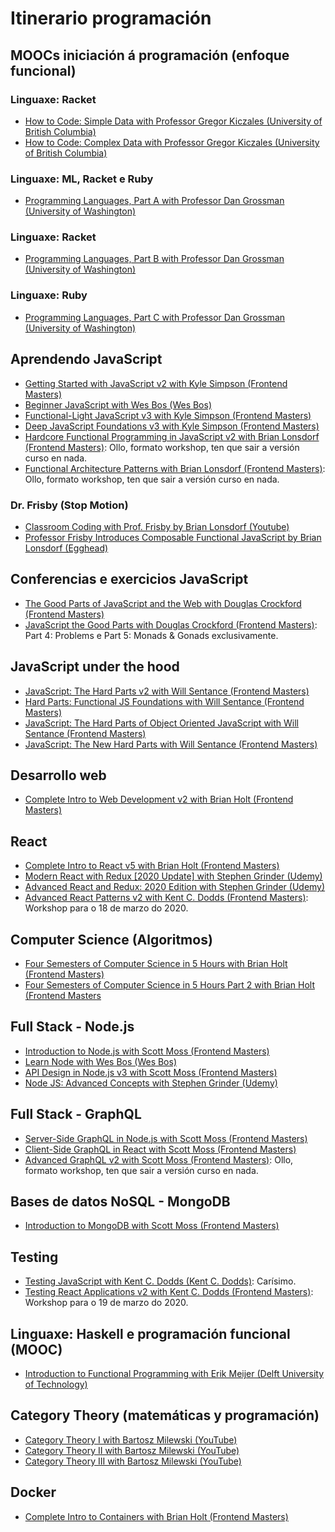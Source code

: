 # Itinerario programación

## MOOCs iniciación á programación (enfoque funcional)

### Linguaxe: Racket

- [How to Code: Simple Data with Professor Gregor Kiczales (University of British Columbia)](https://www.edx.org/course/how-to-code-simple-data)
- [How to Code: Complex Data with Professor Gregor Kiczales (University of British Columbia)](https://www.edx.org/course/how-code-complex-data-ubcx-htc2x)

### Linguaxe: ML, Racket e Ruby

- [Programming Languages, Part A with Professor Dan Grossman (University of Washington)](https://es.coursera.org/learn/programming-languages)

### Linguaxe: Racket

- [Programming Languages, Part B with Professor Dan Grossman (University of Washington)](https://es.coursera.org/learn/programming-languages-part-b)

### Linguaxe: Ruby

- [Programming Languages, Part C with Professor Dan Grossman (University of Washington)](https://es.coursera.org/learn/programming-languages-part-c)

## Aprendendo JavaScript

- [Getting Started with JavaScript v2 with Kyle Simpson (Frontend Masters)](https://frontendmasters.com/courses/getting-started-javascript-v2/)
- [Beginner JavaScript with Wes Bos (Wes Bos)](https://beginnerjavascript.com/)
- [Functional-Light JavaScript v3 with Kyle Simpson (Frontend Masters)](https://frontendmasters.com/courses/functional-javascript-v3/)
- [Deep JavaScript Foundations v3 with Kyle Simpson (Frontend Masters)](https://frontendmasters.com/courses/deep-javascript-v3/)
- [Hardcore Functional Programming in JavaScript v2 with Brian Lonsdorf (Frontend Masters)](https://frontendmasters.com/workshops/functional-programming-javascript-v2/): Ollo, formato workshop, ten que sair a versión curso en nada.
- [Functional Architecture Patterns with Brian Lonsdorf (Frontend Masters)](https://frontendmasters.com/workshops/functional-architecture-patterns/): Ollo, formato workshop, ten que sair a versión curso en nada.

### Dr. Frisby (Stop Motion)

- [Classroom Coding with Prof. Frisby by Brian Lonsdorf (Youtube)](https://www.youtube.com/playlist?list=PLK_hdtAJ4KqX0JOs_KMAmUNTNMRYhWEaC)
- [Professor Frisby Introduces Composable Functional JavaScript by Brian Lonsdorf (Egghead)](https://egghead.io/courses/professor-frisby-introduces-composable-functional-javascript)

## Conferencias e exercicios JavaScript

- [The Good Parts of JavaScript and the Web with Douglas Crockford (Frontend Masters)](https://frontendmasters.com/courses/good-parts-javascript-web/)
- [JavaScript the Good Parts with Douglas Crockford (Frontend Masters)](https://frontendmasters.com/courses/javascript-the-good-parts/): Part 4: Problems e Part 5: Monads & Gonads exclusivamente.

## JavaScript under the hood

- [JavaScript: The Hard Parts v2 with Will Sentance (Frontend Masters)](https://frontendmasters.com/courses/javascript-hard-parts-v2/)
- [Hard Parts: Functional JS Foundations with Will Sentance (Frontend Masters)](https://frontendmasters.com/courses/functional-js-fundamentals/)
- [JavaScript: The Hard Parts of Object Oriented JavaScript with Will Sentance (Frontend Masters)](https://frontendmasters.com/courses/object-oriented-js/)
- [JavaScript: The New Hard Parts with Will Sentance (Frontend Masters)](https://frontendmasters.com/courses/javascript-new-hard-parts/)

## Desarrollo web

- [Complete Intro to Web Development v2 with Brian Holt (Frontend Masters)](https://frontendmasters.com/courses/web-development-v2/)

## React

- [Complete Intro to React v5 with Brian Holt (Frontend Masters)](https://frontendmasters.com/courses/complete-react-v5/)
- [Modern React with Redux [2020 Update] with Stephen Grinder (Udemy)](https://www.udemy.com/course/react-redux/)
- [Advanced React and Redux: 2020 Edition with Stephen Grinder (Udemy)](https://www.udemy.com/course/react-redux-tutorial/)
- [Advanced React Patterns v2 with Kent C. Dodds (Frontend Masters)](https://frontendmasters.com/workshops/advanced-react-patterns-v2/): Workshop para o 18 de marzo do 2020.

## Computer Science (Algoritmos)

- [Four Semesters of Computer Science in 5 Hours with Brian Holt (Frontend Masters)](https://frontendmasters.com/courses/computer-science/)
- [Four Semesters of Computer Science in 5 Hours Part 2 with Brian Holt (Frontend Masters](https://frontendmasters.com/courses/computer-science-2/)

## Full Stack - Node.js

- [Introduction to Node.js with Scott Moss (Frontend Masters)](https://frontendmasters.com/courses/node-js/)
- [Learn Node with Wes Bos (Wes Bos)](https://learnnode.com/)
- [API Design in Node.js v3 with Scott Moss (Frontend Masters)](https://frontendmasters.com/courses/api-design-nodejs-v3/)
- [Node JS: Advanced Concepts with Stephen Grinder (Udemy)](https://www.udemy.com/course/advanced-node-for-developers/)

## Full Stack - GraphQL

- [Server-Side GraphQL in Node.js with Scott Moss (Frontend Masters)](https://frontendmasters.com/courses/server-graphql-nodejs/)
- [Client-Side GraphQL in React with Scott Moss (Frontend Masters)](https://frontendmasters.com/courses/client-graphql-react/)
- [Advanced GraphQL v2 with Scott Moss (Frontend Masters)](https://frontendmasters.com/workshops/advanced-graphql-v2/): Ollo, formato workshop, ten que sair a versión curso en nada.

## Bases de datos NoSQL - MongoDB

- [Introduction to MongoDB with Scott Moss (Frontend Masters)](https://frontendmasters.com/courses/mongodb/)

## Testing

- [Testing JavaScript with Kent C. Dodds (Kent C. Dodds)](https://testingjavascript.com/): Carísimo.
- [Testing React Applications v2 with Kent C. Dodds (Frontend Masters)](https://frontendmasters.com/workshops/testing-react-v2/): Workshop para o 19 de marzo do 2020.

## Linguaxe: Haskell e programación funcional (MOOC)

- [Introduction to Functional Programming with Erik Meijer (Delft University of Technology)](https://www.edx.org/course/introduction-to-functional-programming)

## Category Theory (matemáticas y programación)

- [Category Theory I with Bartosz Milewski (YouTube)](https://www.youtube.com/watch?v=p54Hd7AmVFU&list=PLbgaMIhjbmEnaH_LTkxLI7FMa2HsnawM_)
- [Category Theory II with Bartosz Milewski (YouTube)](https://www.youtube.com/watch?v=3XTQSx1A3x8&list=PLbgaMIhjbmElia1eCEZNvsVscFef9m0dm)
- [Category Theory III with Bartosz Milewski (YouTube)](https://www.youtube.com/watch?v=F5uEpKwHqdk&list=PLbgaMIhjbmEn64WVX4B08B4h2rOtueWIL)

## Docker

- [Complete Intro to Containers with Brian Holt (Frontend Masters)](https://frontendmasters.com/courses/complete-intro-containers/)
